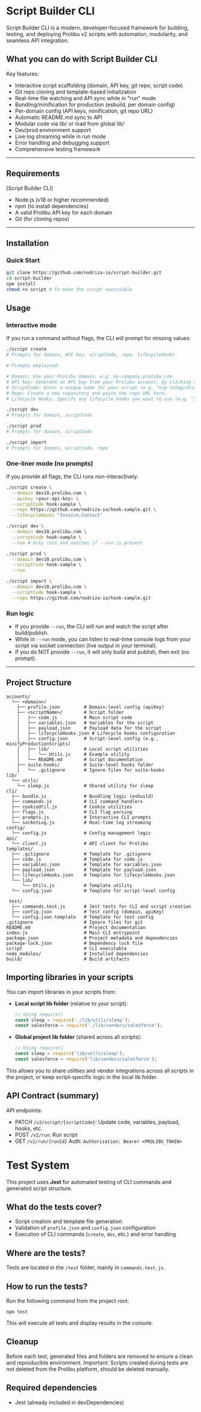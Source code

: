 # Script Builder CLI


Script Builder CLI is a modern, developer-focused framework for building, testing, and deploying Prolibu v2 scripts with automation, modularity, and seamless API integration.

## What you can do with Script Builder CLI

Key features:
- Interactive script scaffolding (domain, API key, git repo, script code)
- Git repo cloning and template-based initialization
- Real-time file watching and API sync while in "run" mode
- Bundling/minification for production (esbuild, per domain config)
- Per-domain config (API keys, minification, git repo URL)
- Automatic README.md sync to API
- Modular code via lib/ or load from global lib/
- Dev/prod environment support
- Live log streaming while in run mode
- Error handling and debugging support
- Comprehensive testing framework

---

## Requirements

[Script Builder CLI]
- Node.js (v18 or higher recommended)
- npm (to install dependencies)
- A valid Prolibu API key for each domain
- Git (for cloning repos)
---

## Installation

### Quick Start

```bash
git clone https://github.com/nodriza-io/script-builder.git
cd script-builder
npm install
chmod +x script # To make the script executable
```

## Usage

### Interactive mode
If you run a command without flags, the CLI will prompt for missing values:

```bash
./script create
# Prompts for domain, API key, scriptCode, repo, lifecycleHooks

# Prompts explained:

# Domain: Use your Prolibu domain, e.g. my-company.prolibu.com
# API key: Generate an API key from your Prolibu account, by clicking on your profile picture in the top right corner, selecting "Api Keys", and creating a new key with appropriate permissions.
# ScriptCode: Enter a unique name for your script (e.g. "erp-integration").
# Repo: Create a new repository and paste the repo URL here.
# Lifecycle Hooks: Specify any lifecycle hooks you want to use (e.g. "Invoice,Contact").

./script dev
# Prompts for domain, scriptCode

./script prod
# Prompts for domain, scriptCode

./script import
# Prompts for domain, scriptCode, repo
```

### One-liner mode (no prompts)
If you provide all flags, the CLI runs non-interactively:

```bash
./script create \
  --domain dev10.prolibu.com \
  --apikey <your-api-key> \
  --scriptCode hook-sample \
  --repo https://github.com/nodriza-io/hook-sample.git \
  --lifecycleHooks "Invoice,Contact"

./script dev \
  --domain dev10.prolibu.com \
  --scriptCode hook-sample \
  --run # Only runs and watches if --run is present

./script prod \
  --domain dev10.prolibu.com \
  --scriptCode hook-sample \
  --run

./script import \
  --domain dev10.prolibu.com \
  --scriptCode hook-sample \
  --repo https://github.com/nodriza-io/hook-sample.git
```

### Run logic
* If you provide `--run`, the CLI will run and watch the script after build/publish.
* While in `--run` mode, you can listen to real-time console logs from your script via socket connection (live output in your terminal).
* If you do NOT provide `--run`, it will only build and publish, then exit (no prompt).

---

## Project Structure

```
accounts/
  └── <domain>/
    ├── profile.json         # Domain-level config (apiKey)
    ├── <scriptName>/        # Script folder
    │   ├── code.js          # Main script code
    │   ├── variables.json   # Variables for the script
    │   ├── payload.json     # Payload data for the script
    │   ├── lifecycleHooks.json # Lifecycle hooks configuration
    │   ├── config.json      # Script-level config (e.g., minifyProductionScripts)
    │   ├── lib/             # Local script utilities
    │   │   └── Utils.js     # Example utility
    │   └── README.md        # Script documentation
    ├── suite-hooks/         # Suite-level hooks folder
    │   └── .gitignore       # Ignore files for suite-hooks
lib/
  └── utils/
    └── sleep.js             # Shared utility for sleep
cli/
  ├── bundle.js              # Bundling logic (esbuild)
  ├── commands.js            # CLI command handlers
  ├── cookieUtil.js          # Cookie utilities
  ├── flags.js               # CLI flag parsing
  ├── prompts.js             # Interactive CLI prompts
  └── socketLog.js           # Real-time log streaming
config/
  └── config.js              # Config management logic
api/
  └── client.js              # API client for Prolibu
templates/
  ├── .gitignore             # Template for .gitignore
  ├── code.js                # Template for code.js
  ├── variables.json         # Template for variables.json
  ├── payload.json           # Template for payload.json
  ├── lifecycleHooks.json    # Template for lifecycleHooks.json
  └── lib/
      └── Utils.js           # Template utility
  └── config.json            # Template for script-level config
  
 test/
  ├── commands.test.js       # Jest tests for CLI and script creation
  ├── config.json            # Test config (domain, apiKey)
  └── config.json.template   # Template for test config
.gitignore                   # Ignore files for git
README.md                    # Project documentation
index.js                     # Main CLI entrypoint
package.json                 # Project metadata and dependencies
package-lock.json            # Dependency lock file
script                       # CLI executable
node_modules/                # Installed dependencies
build/                       # Build artifacts
```

## Importing libraries in your scripts

You can import libraries in your scripts from:

- **Local script lib folder** (relative to your script):
  ```js
  // Using require()
  const sleep = require('./lib/utils/sleep');
  const salesforce = require('./lib/vendors/salesforce');
  ```

- **Global project lib folder** (shared across all scripts):
  ```js
  // Using require()
  const sleep = require('lib/utils/sleep');
  const salesforce = require('lib/vendors/salesforce');
  ```

This allows you to share utilities and vendor integrations across all scripts in the project, or keep script-specific logic in the local lib folder.


## API Contract (summary)
API endpoints:
- PATCH `/v2/script/{scriptCode}`: Update code, variables, payload, hooks, etc.
- POST `/v2/run`: Run script
- GET `/v2/run/{runId}`
Auth: `Authorization: Bearer <PROLIBU_TOKEN>`

# Test System

This project uses **Jest** for automated testing of CLI commands and generated script structure.

## What do the tests cover?
- Script creation and template file generation
- Validation of `profile.json` and `config.json` configuration
- Execution of CLI commands (`create`, `dev`, etc.) and error handling

## Where are the tests?
Tests are located in the `/test` folder, mainly in `commands.test.js`.

## How to run the tests?
Run the following command from the project root:

```
npm test
```

This will execute all tests and display results in the console.

## Cleanup
Before each test, generated files and folders are removed to ensure a clean and reproducible environment.
Important: Scripts created during tests are not deleted from the Prolibu platform, should be deleted manually.

## Required dependencies
- Jest (already included in devDependencies)